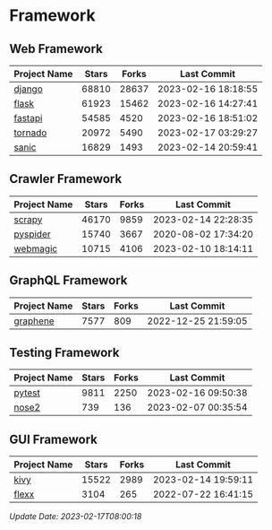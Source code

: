 # Framework

## Web Framework
| Project Name | Stars | Forks | Last Commit |
| ------------ | ----- | ----- | ----------- |
| [django](https://github.com/django/django) | 68810 | 28637 | 2023-02-16 18:18:55 |
| [flask](https://github.com/pallets/flask) | 61923 | 15462 | 2023-02-16 14:27:41 |
| [fastapi](https://github.com/tiangolo/fastapi) | 54585 | 4520 | 2023-02-16 18:51:02 |
| [tornado](https://github.com/tornadoweb/tornado) | 20972 | 5490 | 2023-02-17 03:29:27 |
| [sanic](https://github.com/sanic-org/sanic) | 16829 | 1493 | 2023-02-14 20:59:41 |

## Crawler Framework
| Project Name | Stars | Forks | Last Commit |
| ------------ | ----- | ----- | ----------- |
| [scrapy](https://github.com/scrapy/scrapy) | 46170 | 9859 | 2023-02-14 22:28:35 |
| [pyspider](https://github.com/binux/pyspider) | 15740 | 3667 | 2020-08-02 17:34:20 |
| [webmagic](https://github.com/code4craft/webmagic) | 10715 | 4106 | 2023-02-10 18:14:11 |

## GraphQL Framework
| Project Name | Stars | Forks | Last Commit |
| ------------ | ----- | ----- | ----------- |
| [graphene](https://github.com/graphql-python/graphene) | 7577 | 809 | 2022-12-25 21:59:05 |

## Testing Framework
| Project Name | Stars | Forks | Last Commit |
| ------------ | ----- | ----- | ----------- |
| [pytest](https://github.com/pytest-dev/pytest) | 9811 | 2250 | 2023-02-16 09:50:38 |
| [nose2](https://github.com/nose-devs/nose2) | 739 | 136 | 2023-02-07 00:35:54 |

## GUI Framework
| Project Name | Stars | Forks | Last Commit |
| ------------ | ----- | ----- | ----------- |
| [kivy](https://github.com/kivy/kivy) | 15522 | 2989 | 2023-02-14 19:59:11 |
| [flexx](https://github.com/flexxui/flexx) | 3104 | 265 | 2022-07-22 16:41:15 |

*Update Date: 2023-02-17T08:00:18*